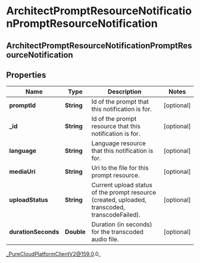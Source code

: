 # ArchitectPromptResourceNotificationPromptResourceNotification

## ArchitectPromptResourceNotificationPromptResourceNotification

## Properties

|Name | Type | Description | Notes|
|------------ | ------------- | ------------- | -------------|
| **promptId** | **String** | Id of the prompt that this notification is for. | [optional] |
| **_id** | **String** | Id of the prompt resource that this notification is for. | [optional] |
| **language** | **String** | Language resource that this notification is for. | [optional] |
| **mediaUri** | **String** | Uri to the file for this prompt resource. | [optional] |
| **uploadStatus** | **String** | Current upload status of the prompt resource (created, uploaded, transcoded, transcodeFailed). | [optional] |
| **durationSeconds** | **Double** | Duration (in seconds) for the transcoded audio file. | [optional] |



_PureCloudPlatformClientV2@159.0.0_
